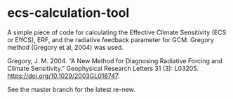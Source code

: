 # ecs-calculation-tool
A simple piece of code for calculating the Effective Climate Sensitivity (ECS or EffCS), ERF, and the radiative feedback parameter for GCM. 
Gregory method (Gregory et al, 2004) was used.

Gregory, J. M. 2004. “A New Method for Diagnosing Radiative Forcing and Climate Sensitivity.” Geophysical Research Letters 31 (3): L03205. https://doi.org/10.1029/2003GL018747.

See the master branch for the latest re-new.
